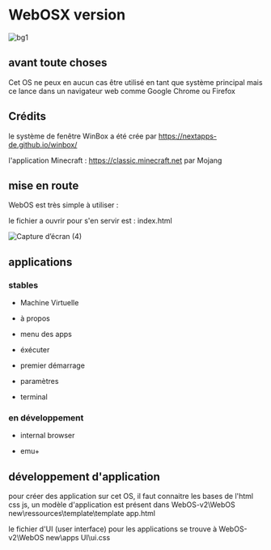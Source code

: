 # WebOSX version
![bg1](https://user-images.githubusercontent.com/77587065/147602200-223ff2ba-8eff-4b8d-bab2-e7517ac083c1.png)
## avant toute choses
Cet OS ne peux en aucun cas être utilisé en tant que système principal mais ce lance dans un navigateur web comme Google Chrome ou Firefox
## Crédits
le système de fenêtre WinBox a été crée par https://nextapps-de.github.io/winbox/

l'application Minecraft : https://classic.minecraft.net par Mojang
## mise en route
WebOS est très simple à utiliser :

le fichier a ouvrir pour s'en servir est : index.html

![Capture d’écran (4)](https://user-images.githubusercontent.com/77587065/147611746-01174312-6e81-4110-aa5f-6708335fc5a9.png)

## applications
### stables
- Machine Virtuelle

- à propos

- menu des apps

- éxécuter

- premier démarrage

- paramètres

- terminal

### en développement
- internal browser

- emu+

## développement d'application

pour créer des application sur cet OS, il faut connaitre les bases de l'html css js, un modèle d'application est présent dans WebOS-v2\WebOS new\ressources\template\template app.html

le fichier d'UI (user interface) pour les applications se trouve à WebOS-v2\WebOS new\apps UI\ui.css
